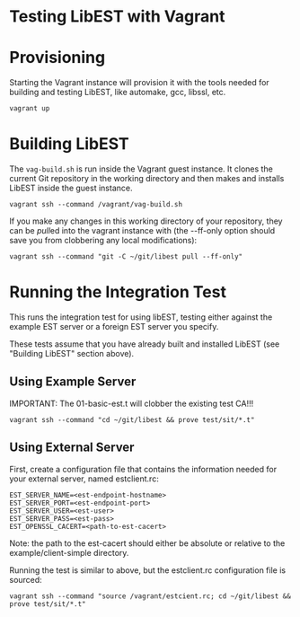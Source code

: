 # Testing LibEST with Vagrant

# Provisioning

Starting the Vagrant instance will provision it with the tools needed for building
and testing LibEST, like automake, gcc, libssl, etc.

    vagrant up

# Building LibEST

The `vag-build.sh` is run inside the Vagrant guest instance. It clones the
current Git repository in the working directory and then makes and installs
LibEST inside the guest instance.

    vagrant ssh --command /vagrant/vag-build.sh

If you make any changes in this working directory of your repository, they can
be *pull*ed into the vagrant instance with (the --ff-only option should save you
from clobbering any local modifications):

    vagrant ssh --command "git -C ~/git/libest pull --ff-only"

# Running the Integration Test

This runs the integration test for using libEST, testing either against
the example EST server or a foreign EST server you specify.

These tests assume that you have already built and installed LibEST (see
"Building LibEST" section above).

## Using Example Server

IMPORTANT: The 01-basic-est.t will clobber the existing test CA!!!

    vagrant ssh --command "cd ~/git/libest && prove test/sit/*.t"

## Using External Server

First, create a configuration file that contains the information needed for 
your external server, named estclient.rc:

    EST_SERVER_NAME=<est-endpoint-hostname>
    EST_SERVER_PORT=<est-endpoint-port>
    EST_SERVER_USER=<est-user>
    EST_SERVER_PASS=<est-pass>
    EST_OPENSSL_CACERT=<path-to-est-cacert>

Note: the path to the est-cacert should either be absolute or relative
to the example/client-simple directory.

Running the test is similar to above, but the estclient.rc configuration
file is sourced:

    vagrant ssh --command "source /vagrant/estcient.rc; cd ~/git/libest && prove test/sit/*.t"


